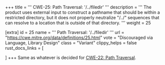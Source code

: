 +++
title = '''
CWE-25: Path Traversal: '/../filedir'
'''
description	= '''
The product uses external input to construct a pathname that should be within a restricted directory, but it does not properly neutralize "/../" sequences that can resolve to a location that is outside of that directory.
'''
weight = 25

[extra]
id = 25
name = '''
Path Traversal: '/../filedir'
'''
url = "https://cwe.mitre.org/data/definitions/25.html"
vote = "Discouraged via Language, Library Design"
class = "Variant"
clippy_helps = false
rust_docs_links = [

]
+++
Same as whatever is decided for [CWE-22: Path Traversal](/cwes/cwe-22).
